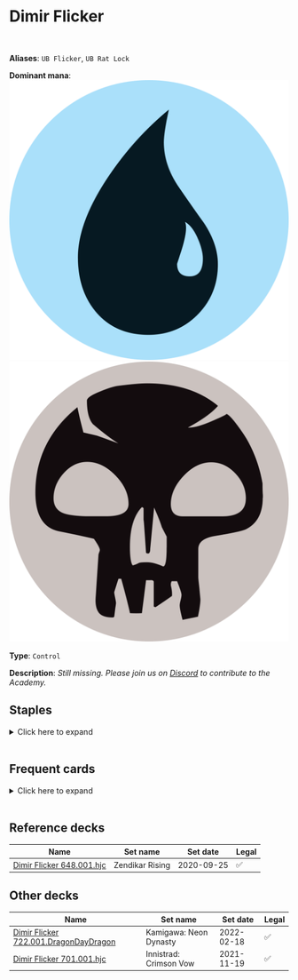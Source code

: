 <!-- This page is automatically generated by Myr: do not update it manually. -->
<!-- Changes directly applied here will be lost. -->
<!-- If you plan to update this page, please update the template at https://github.com/Pauperformance/pauperformance-bot -->
<!-- Templates can be found under pauperformance-bot/resources/templates/ -->
# Dimir Flicker
<br/>

**Aliases**: `UB Flicker`, `UB Rat Lock`


**Dominant mana**: <img src="../resources/images/mana/U.png" class="dominant-mana-icon"/> <img src="../resources/images/mana/B.png" class="dominant-mana-icon"/>

**Type**: `Control`

**Description**: _Still missing. Please join us on [Discord](https://discord.gg/fYQbpjjkQ3) to contribute to the Academy._


## **Staples**

<details>
  <summary>Click here to expand</summary>
<a href="https://scryfall.com/card/uma/45/archaeomancer"><img src="https://cards.scryfall.io/normal/front/c/c/cc258713-6ce3-44e0-9b4b-8fa7d1d093a1.jpg" class="archetype-card rounded-image"/></a>
<a href="https://scryfall.com/card/clb/119/cast-down"><img src="https://cards.scryfall.io/normal/front/a/b/aba79021-39af-4e74-beb5-f2f508c865b2.jpg" class="archetype-card rounded-image"/></a>
<a href="https://scryfall.com/card/dmr/78/chainers-edict"><img src="https://cards.scryfall.io/normal/front/8/c/8c204471-d908-4a08-83e4-cf38999fa80f.jpg" class="archetype-card rounded-image"/></a>
<a href="https://scryfall.com/card/dst/39/chittering-rats"><img src="https://cards.scryfall.io/normal/front/9/8/980135d5-dfaa-4beb-b4b3-1e256bb46e61.jpg" class="archetype-card rounded-image"/></a>
<a href="https://scryfall.com/card/cmm/81/counterspell"><img src="https://cards.scryfall.io/normal/front/8/4/8493131c-0a7b-4be6-a8a2-0b425f4f67fb.jpg" class="archetype-card rounded-image"/></a>
<a href="https://scryfall.com/card/dst/41/echoing-decay"><img src="https://cards.scryfall.io/normal/front/f/8/f8e688e7-8350-4b78-bd49-a6ffdedad556.jpg" class="archetype-card rounded-image"/></a>
<a href="https://scryfall.com/card/cmm/98/ghostly-flicker"><img src="https://cards.scryfall.io/normal/front/d/c/dc143ba3-2a58-4980-9fa0-a05a9e9ed082.jpg" class="archetype-card rounded-image"/></a>
<a href="https://scryfall.com/card/mkc/111/mulldrifter"><img src="https://cards.scryfall.io/normal/front/e/b/eb6d8d1c-8d23-4273-9c9b-f3b71eb0e105.jpg" class="archetype-card rounded-image"/></a>
<a href="https://scryfall.com/card/otc/107/preordain"><img src="https://cards.scryfall.io/normal/front/1/2/122f2cc2-5f4d-497c-96b5-ed5698f28b51.jpg" class="archetype-card rounded-image"/></a>
<a href="https://scryfall.com/card/scg/72/reaping-the-graves"><img src="https://cards.scryfall.io/normal/front/7/6/760a66bd-2821-4710-8f02-3c30772dd884.jpg" class="archetype-card rounded-image"/></a>
</details><br/>



## **Frequent cards**

<details>
  <summary>Click here to expand</summary>
<a href="https://scryfall.com/card/war/41/augur-of-bolas"><img src="https://cards.scryfall.io/normal/front/d/1/d19fbfe6-69bb-452a-be3c-b9c625e23193.jpg" class="archetype-card rounded-image"/></a>
<a href="https://scryfall.com/card/khm/46/behold-the-multiverse"><img src="https://cards.scryfall.io/normal/front/2/7/27855a38-a682-4f97-ad22-ac625e86faec.jpg" class="archetype-card rounded-image"/></a>
<a href="https://scryfall.com/card/lci/99/dead-weight"><img src="https://cards.scryfall.io/normal/front/8/2/82e6b971-3f5b-47e7-8209-98d72ee781fc.jpg" class="archetype-card rounded-image"/></a>
<a href="https://scryfall.com/card/bro/91/disfigure"><img src="https://cards.scryfall.io/normal/front/a/a/aaa9c6f1-3938-448b-bdc3-22420c5984d3.jpg" class="archetype-card rounded-image"/></a>
<a href="https://scryfall.com/card/cma/58/evincars-justice"><img src="https://cards.scryfall.io/normal/front/2/e/2e0fffc6-4395-441e-95a9-c9cf33af7907.jpg" class="archetype-card rounded-image"/></a>
<a href="https://scryfall.com/card/tsr/76/mystical-teachings"><img src="https://cards.scryfall.io/normal/front/f/7/f7cb51cd-8418-43ee-bf4f-6b959cc5b131.jpg" class="archetype-card rounded-image"/></a>
<a href="https://scryfall.com/card/khc/43/sea-gate-oracle"><img src="https://cards.scryfall.io/normal/front/4/9/498743ce-0ca5-488a-ae5e-d348b274bf3b.jpg" class="archetype-card rounded-image"/></a>
<a href="https://scryfall.com/card/gvl/53/snuff-out"><img src="https://cards.scryfall.io/normal/front/7/5/75bbe89f-09af-494e-b58e-271f64bde4b5.jpg" class="archetype-card rounded-image"/></a>
<a href="https://scryfall.com/card/iko/100/suffocating-fumes"><img src="https://cards.scryfall.io/normal/front/6/6/66b562e4-35df-4aee-848d-ceb4204bbe58.jpg" class="archetype-card rounded-image"/></a>
<a href="https://scryfall.com/card/cmm/190/thorn-of-the-black-rose"><img src="https://cards.scryfall.io/normal/front/b/4/b4b266e2-1cad-40df-bc0e-3e1464b299b3.jpg" class="archetype-card rounded-image"/></a>
<a href="https://scryfall.com/card/2x2/96/unearth"><img src="https://cards.scryfall.io/normal/front/b/1/b1f73271-b70f-40ae-be64-f8de7805923a.jpg" class="archetype-card rounded-image"/></a>
</details><br/>



## **Reference decks**

| Name | Set name | Set date | Legal |
| -----| -------- | -------- | ----- |
| [Dimir Flicker 648.001.hjc](https://www.mtggoldfish.com/deck/4869047) | Zendikar Rising | 2020-09-25 | ✅ |




## **Other decks**

| Name | Set name | Set date | Legal |
| -----| -------- | -------- | ----- |
| [Dimir Flicker 722.001.DragonDayDragon](https://www.mtggoldfish.com/deck/4673151) | Kamigawa: Neon Dynasty | 2022-02-18 | ✅ |
| [Dimir Flicker 701.001.hjc](https://www.mtggoldfish.com/deck/4673152) | Innistrad: Crimson Vow | 2021-11-19 | ✅ |





